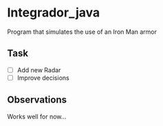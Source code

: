 # Integrador_java
Program that simulates the use of an Iron Man armor
## Task
- [ ] Add new Radar
- [ ] Improve decisions
## Observations
Works well for now...
